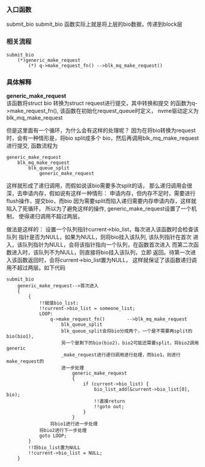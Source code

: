 ### 入口函数
submit_bio
submit_bio 函数实际上就是将上层的bio数据，传递到block层

### 相关流程
```
submit_bio
    (*)generic_make_request
        (*) q->make_request_fn() -->blk_mq_make_request()
```

### 具体解释

**generic_make_request**<br />
该函数将struct bio 转换为struct request进行提交，其中转换和提交
的函数为q->make_request_fn(), 该函数在初始化request_queue时定义，
nvme驱动定义为 blk_mq_make_request

但是这里面有一个循环，为什么会有这样的处理呢？
因为在将bio转换为request时，会有一种情形是，将bio split成多个
bio，然后再调用blk_mq_make_request进行提交, 函数流程为
```
generic_make_request
    blk_mq_make_request
        blk_queue_split
            generic_make_request
```
这样就形成了递归调用，而假如说该bio需要多次split的话，
那么递归调用会很深，去申请内存，假如说有这样一种情形：
申请内存，但内存不足时，需要进行flush操作，提交bio，而bio
因为需要split而陷入递归需要内存申请内存，这样就陷入了死循环，
所以为了避免这样的操作, generic_make_request设置了一个机制，
使得递归调用不超过两层。

做法是这样的：
设置一个队列指针current->bio_list，每次进入该函数时会检查该队列
指针是否为NULL，如果为NULL，则将bio挂入该队列, 该队列指针在首次
进入，该队列指针为NULL，会将该指针指向一个队列，在函数首次进入
而第二次函数进入时，该队列不为NULL，则直接将bio挂入该队列，立即
返回。待第一次进入该函数返回时，会将current->bio_list置为NULL，
这样就保证了该函数递归调用不超过两层。如下代码
```
submit_bio
    generic_make_request-->首次进入
    {
        {
            !!赋值bio_list:
            !!current->bio_list = someone_list;
            LOOP:
                q->make_request_fn()        -->blk_mq_make_request
                    blk_queue_split
                    blk_queue_split会将bio分成两个，一个是不需要再split的bio(bio1),
                    另一个是剩下的bio(bio2)，bio2可能还需要split，将bio2调用generic
                    _make_request进行递归调用进行处理，而bio1，则进行make_request的
                    进一步处理
                        generic_make_request
                        {
                            if (current->bio_list) {
                                bio_list_add(&current->bio_list[0], bio);   
                                !!直接return
                                !!goto out;
                            }
                        }
                将bio1进行进一步处理
            将bio2进行下一步处理
            goto LOOP;
        }
        !!将bio_list置为NULL
        !!current->bio_list = NULL;
    }
```
